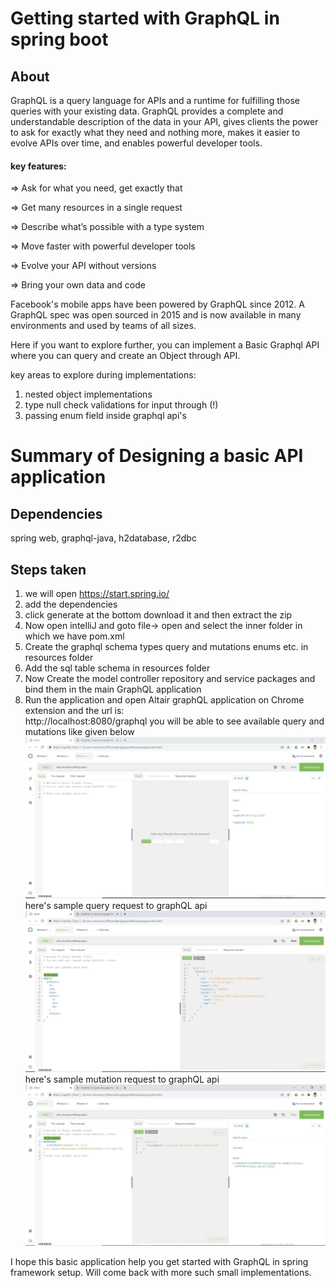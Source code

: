 # Getting started with GraphQL in spring boot
## About
GraphQL is a query language for APIs and a runtime for fulfilling those queries with your existing data. GraphQL provides a complete and understandable description of the data in your API, gives clients the power to ask for exactly what they need and nothing more, makes it easier to evolve APIs over time, and enables powerful developer tools.

#### key features:

=> Ask for what you need, get exactly that

=> Get many resources in a single request

=> Describe what’s possible with a type system

=> Move faster with powerful developer tools

=> Evolve your API without versions

=> Bring your own data and code

Facebook's mobile apps have been powered by GraphQL since 2012. A GraphQL spec was open sourced in 2015 and is now available in many environments and used by teams of all sizes.

Here if you want to explore further, you can implement a Basic Graphql API where you can query 
and create an Object through API.

key areas to explore during implementations: 
1) nested object implementations
2) type null check validations for input through (!)
3) passing enum field inside graphql api's



# Summary of Designing a basic API application

## Dependencies
spring web,
graphql-java,
h2database,
r2dbc

## Steps taken
1. we will open https://start.spring.io/
2. add the dependencies
3. click generate at the bottom download it and then extract the zip
4. Now open intelliJ and goto file-> open  and select the inner folder in which we have pom.xml
5. Create the graphql schema types query and mutations enums etc. in resources folder
6. Add the sql table schema in resources folder
7. Now Create the model controller repository and service packages and bind them in the main GraphQL application
8. Run the application and open Altair graphQL application on Chrome extension and the url is:  
   http://localhost:8080/graphql
    you will be able to see available query and mutations like given below
    ![Alt text](images/docs.JPG?raw=true "Title")
    here's sample query request to graphQL api
    ![Alt text](images/query.JPG?raw=true "Title")
   here's sample mutation request to graphQL api
    ![Alt text](images/mutation.JPG?raw=true "Title")
    
I hope this basic application help you get started with GraphQL in spring framework setup. Will come back with more 
such small implementations.